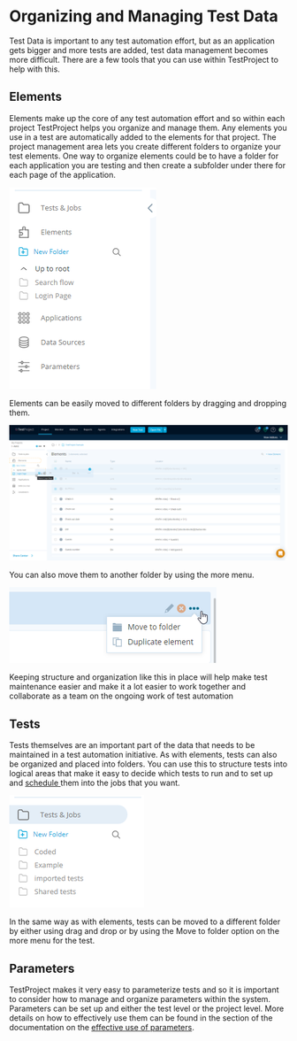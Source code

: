 # Organizing and Managing Test Data

Test Data is important to any test automation effort, but as an application gets bigger and more tests are added, test data management becomes more difficult. There are a few tools that you can use within TestProject to help with this.

## Elements

Elements make up the core of any test automation effort and so within each project TestProject helps you organize and manage them. Any elements you use in a test are automatically added to the elements for that project. The project management area lets you create different folders to organize your test elements. One way to organize elements could be to have a folder for each application you are testing and then create a subfolder under there for each page of the application. &#x20;

![Creating folders for your applications pages](<../../.gitbook/assets/image (460) (1).png>)

Elements can be easily moved to different folders by dragging and dropping them.

![Organizing the recorded elements in the different folders](<../../.gitbook/assets/image (457) (2).png>)



You can also move them to another folder by using the more menu.&#x20;

![Using the menu to move elements to a folder](<../../.gitbook/assets/image (459) (1).png>)

Keeping structure and organization like this in place will help make test maintenance easier and make it a lot easier to work together and collaborate as a team on the ongoing work of test automation

## Tests

Tests themselves are an important part of the data that needs to be maintained in a test automation initiative. As with elements, tests can also be organized and placed into folders. You can use this to structure tests into logical areas that make it easy to decide which tests to run and to set up and [schedule ](../../schedule-and-run-tests/create-and-schedule-jobs.md)them into the jobs that you want.

![Creating Test Folders](<../../.gitbook/assets/image (463) (1) (1).png>)

In the same way as with elements, tests can be moved to a different folder by either using drag and drop or by using the Move to folder option on the more menu for the test.&#x20;

## Parameters

TestProject makes it very easy to parameterize tests and so it is important to consider how to manage and organize parameters within the system. Parameters can be set up and either the test level or the project level. More details on how to effectively use them can be found in the section of the documentation on the [effective use of parameters](using-parameters-effectively.md).
